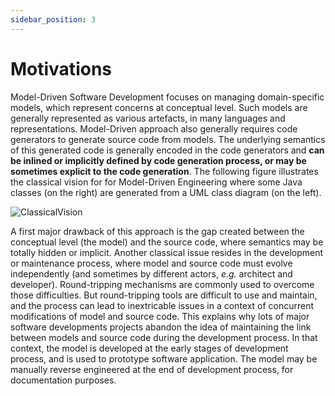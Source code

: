 ```yaml
---
sidebar_position: 3
---
```


# Motivations

Model-Driven Software Development focuses on managing domain-specific models, which
represent concerns at conceptual level. Such models are generally represented as various
artefacts, in many languages and representations. Model-Driven approach also generally
requires code generators to generate source code from models. The underlying semantics of
this generated code is generally encoded in the code generators and **can be inlined or
implicitly defined by code generation process, or may be sometimes explicit to the code
generation**. The following figure illustrates the classical vision for for Model-Driven
Engineering where some Java classes (on the right) are generated from a UML class diagram
(on the left).

![ClassicalVision](/images/ClassicalVision.png)

A first major drawback of this approach is the gap created between the conceptual level
(the model) and the source code, where semantics may be totally hidden or implicit.
Another classical issue resides in the development or maintenance process, where model and
source code must evolve independently (and sometimes by different actors, *e.g.* architect
and developer). Round-tripping mechanisms are commonly used to overcome those
difficulties. But round-tripping tools are difficult to use and maintain, and the process
can lead to inextricable issues in a context of concurrent modifications of model and
source code. This explains why lots of major software developments projects abandon the idea of
maintaining the link between models and source code during the development process. In that
context, the model is developed at the early stages of development process, and is used to
prototype software application. The model may be manually reverse engineered at the end of
development process, for documentation purposes.
